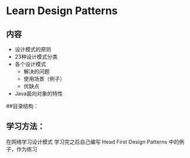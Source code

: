 # Learn Design Patterns

## 内容 
- 设计模式的原则
- 23种设计模式分类
- 各个设计模式
    - 解决的问题
    - 使用场景（例子）
    - 优缺点
- Java面向对象的特性

##目录结构： 

## 学习方法：
在网络学习设计模式
学习完之后自己编写 Head First Design Patterns 中的例子，作为练习